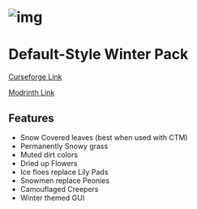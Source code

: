 # ![img](https://i.imgur.com/5KIkkxB.png)

# Default-Style Winter Pack
[Curseforge Link](https://www.curseforge.com/minecraft/texture-packs/default-style-winter-pack)

[Modrinth Link](https://modrinth.com/resourcepack/default-style-winter-pack)

## Features
- Snow Covered leaves (best when used with CTM)
- Permanently Snowy grass
- Muted dirt colors
- Dried up Flowers
- Ice floes replace Lily Pads
- Snowmen replace Peonies
- Camouflaged Creepers
- Winter themed GUI
